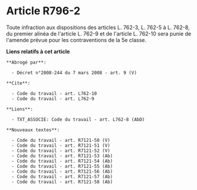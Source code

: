 # Article R796-2

Toute infraction aux dispositions des articles L. 762-3, L. 762-5 à L. 762-8, du premier alinéa de l'article L. 762-9 et de
l'article L. 762-10 sera punie de l'amende prévue pour les contraventions de la 5e classe.

**Liens relatifs à cet article**

	**Abrogé par**:

	  - Décret n°2008-244 du 7 mars 2008 - art. 9 (V)

	**Cite**:

	  - Code du travail - art. L762-10
	  - Code du travail - art. L762-9

	**Liens**:

	  - TXT_ASSOCIE: Code du travail - art. L762-8 (AbD)

	**Nouveaux textes**:

	  - Code du travail - art. R7121-50 (V)
	  - Code du travail - art. R7121-51 (V)
	  - Code du travail - art. R7121-52 (V)
	  - Code du travail - art. R7121-53 (Ab)
	  - Code du travail - art. R7121-54 (Ab)
	  - Code du travail - art. R7121-55 (Ab)
	  - Code du travail - art. R7121-56 (Ab)
	  - Code du travail - art. R7121-57 (Ab)
	  - Code du travail - art. R7121-58 (Ab)
